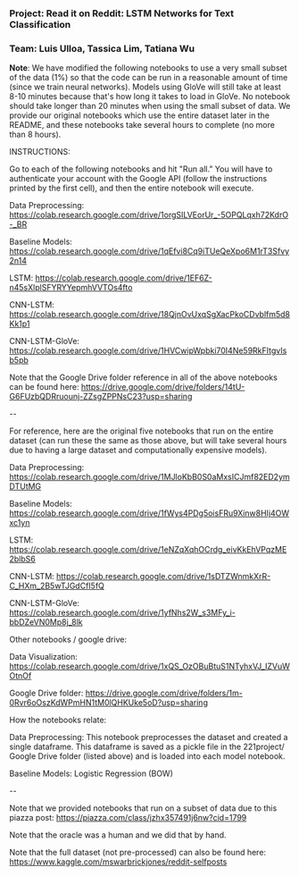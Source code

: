 ### Project: Read it on Reddit: LSTM Networks for Text Classification

### Team: Luis Ulloa, Tassica Lim, Tatiana Wu

**Note**: We have modified the following notebooks to use a very small subset of the data (1%) so that the code can be run in a reasonable amount of time (since we train neural networks). Models using GloVe will still take at least 8-10 minutes because that's how long it takes to load in GloVe. No notebook should take longer than 20 minutes when using the small subset of data. We provide our original notebooks which use the entire dataset later in the README, and these notebooks take several hours to complete (no more than 8 hours).

INSTRUCTIONS:

Go to each of the following notebooks and hit "Run all." You will have to authenticate your account with the Google API (follow the instructions printed by the first cell), and then the entire notebook will execute.

Data Preprocessing: 
https://colab.research.google.com/drive/1orgSILVEorUr_-5OPQLqxh72KdrO-_BR

Baseline Models:
https://colab.research.google.com/drive/1qEfvi8Cq9iTUeQeXpo6M1rT3Sfvy2n14

LSTM:
https://colab.research.google.com/drive/1EF6Z-n45sXlplSFYRYYepmhVVTOs4fto

CNN-LSTM:
https://colab.research.google.com/drive/18QjnOvUxqSgXacPkoCDvblfm5d8Kk1p1

CNN-LSTM-GloVe:
https://colab.research.google.com/drive/1HVCwipWpbki70I4Ne59RkFItgvIsb5pb

Note that the Google Drive folder reference in all of the above notebooks can be found here: https://drive.google.com/drive/folders/14tU-G6FUzbQDRruounj-ZZsgZPPNsC23?usp=sharing

--

For reference, here are the original five notebooks that run on the entire dataset (can run these the same as those above, but will take several hours due to having a large dataset and computationally expensive models).

Data Preprocessing:
https://colab.research.google.com/drive/1MJloKbB0S0aMxsICJmf82ED2ymDTUtMG

Baseline Models:
https://colab.research.google.com/drive/1fWys4PDg5oisFRu9Xinw8HIj4OWxc1yn

LSTM:
https://colab.research.google.com/drive/1eNZqXqhOCrdg_eivKkEhVPqzME2blbS6

CNN-LSTM:
https://colab.research.google.com/drive/1sDTZWnmkXrR-C_HXm_2B5wTJGdCfI5fQ

CNN-LSTM-GloVe:
https://colab.research.google.com/drive/1yfNhs2W_s3MFy_i-bbDZeVN0Mp8j_8lk


Other notebooks / google drive:

Data Visualization:
https://colab.research.google.com/drive/1xQS_OzOBuBtuS1NTyhxVJ_IZVuWOtnOf

Google Drive folder:
https://drive.google.com/drive/folders/1m-0Rvr6oOszKdWPmHN1tM0lQHKUke5oD?usp=sharing


How the notebooks relate:

Data Preprocessing: This notebook preprocesses the dataset and created a single dataframe. This dataframe is saved as a pickle file in the 221project/ Google Drive folder (listed above) and is loaded into each model notebook.

Baseline Models: Logistic Regression (BOW)

--

Note that we provided notebooks that run on a subset of data due to this piazza post: https://piazza.com/class/jzhx357491j6nw?cid=1799

Note that the oracle was a human and we did that by hand.

Note that the full dataset (not pre-processed) can also be found here: https://www.kaggle.com/mswarbrickjones/reddit-selfposts
